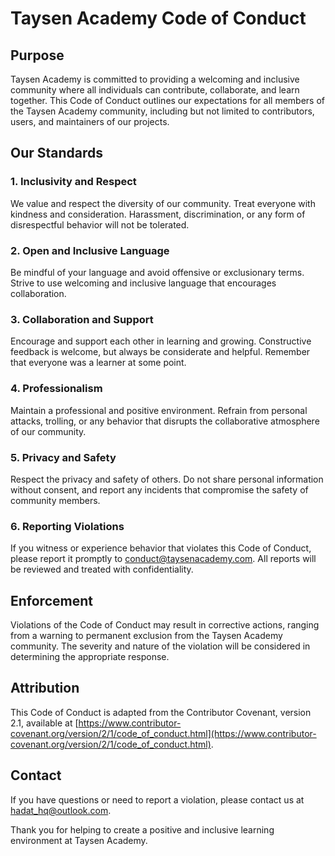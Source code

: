 # Taysen Academy Code of Conduct

## Purpose

Taysen Academy is committed to providing a welcoming and inclusive community where all individuals can contribute, collaborate, and learn together. This Code of Conduct outlines our expectations for all members of the Taysen Academy community, including but not limited to contributors, users, and maintainers of our projects.

## Our Standards

### 1. Inclusivity and Respect

We value and respect the diversity of our community. Treat everyone with kindness and consideration. Harassment, discrimination, or any form of disrespectful behavior will not be tolerated.

### 2. Open and Inclusive Language

Be mindful of your language and avoid offensive or exclusionary terms. Strive to use welcoming and inclusive language that encourages collaboration.

### 3. Collaboration and Support

Encourage and support each other in learning and growing. Constructive feedback is welcome, but always be considerate and helpful. Remember that everyone was a learner at some point.

### 4. Professionalism

Maintain a professional and positive environment. Refrain from personal attacks, trolling, or any behavior that disrupts the collaborative atmosphere of our community.

### 5. Privacy and Safety

Respect the privacy and safety of others. Do not share personal information without consent, and report any incidents that compromise the safety of community members.

### 6. Reporting Violations

If you witness or experience behavior that violates this Code of Conduct, please report it promptly to [conduct@taysenacademy.com](mailto:conduct@taysenacademy.com). All reports will be reviewed and treated with confidentiality.

## Enforcement

Violations of the Code of Conduct may result in corrective actions, ranging from a warning to permanent exclusion from the Taysen Academy community. The severity and nature of the violation will be considered in determining the appropriate response.

## Attribution

This Code of Conduct is adapted from the Contributor Covenant, version 2.1, available at [https://www.contributor-covenant.org/version/2/1/code_of_conduct.html](https://www.contributor-covenant.org/version/2/1/code_of_conduct.html).

## Contact

If you have questions or need to report a violation, please contact us at [hadat_hq@outlook.com](mailto:hadat_hq@outlook.com).

Thank you for helping to create a positive and inclusive learning environment at Taysen Academy.

